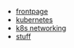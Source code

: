 * [frontpage](./)
* [kubernetes](kubernetes)
* [k8s networking](kubernetes/networking)
* [stuff](stuff)